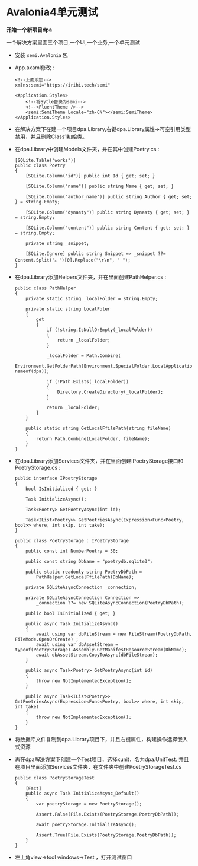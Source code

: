 # Avalonia4单元测试

**开始一个新项目dpa**

一个解决方案里面三个项目,一个UI,一个业务,一个单元测试

- 安装 `semi.Avalonia` 包

- App.axaml修改 :

      <!--上面添加-->
      xmlns:semi="https://irihi.tech/semi"

      <Application.Styles>
          <!--将Sytle替换为semi-->
          <!--<FluentTheme />-->
          <semi:SemiTheme Locale="zh-CN"></semi:SemiTheme>
      </Application.Styles>

- 在解决方案下在建一个项目dpa.Library,右键dpa.Library属性-\>可空引用类型禁用，并且删除Class1初始类。

- 在dpa.Library中创建Models文件夹，并在其中创建Poetry.cs :

      [SQLite.Table("works")]
      public class Poetry
      {
          [SQLite.Column("id")] public int Id { get; set; }

          [SQLite.Column("name")] public string Name { get; set; }

          [SQLite.Column("author_name")] public string Author { get; set; } = string.Empty;

          [SQLite.Column("dynasty")] public string Dynasty { get; set; } = string.Empty;

          [SQLite.Column("content")] public string Content { get; set; } = string.Empty;

          private string _snippet;

          [SQLite.Ignore] public string Snippet => _snippet ??= Content.Split('。')[0].Replace("\r\n", " ");
      }

- 在dpa.Library添加Helpers文件夹，并在里面创建PathHelper.cs :

      public class PathHelper
      {
          private static string _localFolder = string.Empty;

          private static string LocalFoler
          {
              get
              {
                  if (!string.IsNullOrEmpty(_localFolder))
                  {
                      return _localFolder;
                  }

                  _localFolder = Path.Combine(
                      Environment.GetFolderPath(Environment.SpecialFolder.LocalApplicationData), nameof(dpa));

                  if (!Path.Exists(_localFolder))
                  {
                      Directory.CreateDirectory(_localFolder);
                  }

                  return _localFolder;
              }
          }

          public static string GetLocalFfilePath(string fileName)
          {
              return Path.Combine(LocalFolder, fileName);
          }
      }

- 在dpa.Library添加Services文件夹，并在里面创建IPoetryStorage接口和PoetryStorage.cs
  :

      public interface IPoetryStorage
      {
          bool IsInitialized { get; }

          Task InitializeAsync();

          Task<Poetry> GetPoetryAsync(int id);

          Task<IList<Poetry>> GetPoetriesAsync(Expression<Func<Poetry, bool>> where, int skip, int take);
      }

      public class PoetryStorage : IPoetryStorage
      {
          public const int NumberPoetry = 30;

          public const string DbName = "poetrydb.sqlite3";

          public static readonly string PoetryDbPath =
              PathHelper.GetLocalFfilePath(DbName);

          private SQLiteAsyncConnection _connection;

          private SQLiteAsyncConnection Connection => 
              _connection ??= new SQLiteAsyncConnection(PoetryDbPath);

          public bool IsInitialized { get; }

          public async Task InitializeAsync()
          {
              await using var dbFileStream = new FileStream(PoetryDbPath, FileMode.OpenOrCreate) ;
              await using var dbAssetStream = typeof(PoetryStorage).Assembly.GetManifestResourceStream(DbName);
              await dbAssetStream.CopyToAsync(dbFileStream);
          }

          public async Task<Poetry> GetPoetryAsync(int id)
          {
              throw new NotImplementedException();
          }

          public async Task<IList<Poetry>> GetPoetriesAsync(Expression<Func<Poetry, bool>> where, int skip, int take)
          {
              throw new NotImplementedException();
          }
      }

- 将数据库文件复制到dpa.Library项目下，并且右键属性，构建操作选择嵌入式资源

- 再在dpa解决方案下创建一个Test项目，选择xunit，名为dpa.UnitTest.
  并且在项目里面添加Services文件夹，在文件夹中创建PoetryStorageTest.cs

      public class PoetryStorageTest
      {
          [Fact]
          public async Task InitializeAsync_Default()
          {
              var poetryStorage = new PoetryStorage();

              Assert.False(File.Exists(PoetryStorage.PoetryDbPath));

              await poetryStorage.InitializeAsync();

              Assert.True(File.Exists(PoetryStorage.PoetryDbPath));
          }
      }

- 左上角view-\>tool windows-\>Test ，打开测试窗口
